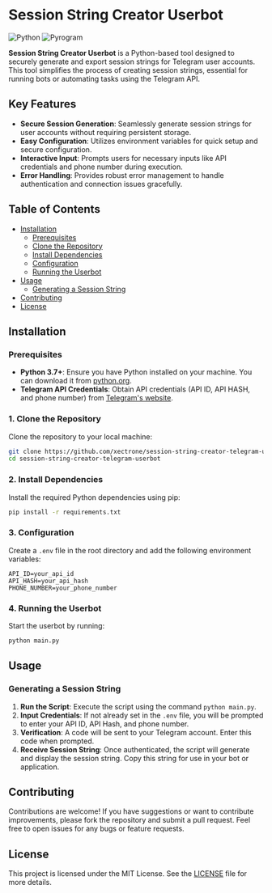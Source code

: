 # Session String Creator Userbot

![Python](https://img.shields.io/badge/python-3.7%2B-blue)
![Pyrogram](https://img.shields.io/badge/pyrogram-2.0.25-blue)

**Session String Creator Userbot** is a Python-based tool designed to securely generate and export session strings for Telegram user accounts. This tool simplifies the process of creating session strings, essential for running bots or automating tasks using the Telegram API.

## Key Features

- **Secure Session Generation**: Seamlessly generate session strings for user accounts without requiring persistent storage.
- **Easy Configuration**: Utilizes environment variables for quick setup and secure configuration.
- **Interactive Input**: Prompts users for necessary inputs like API credentials and phone number during execution.
- **Error Handling**: Provides robust error management to handle authentication and connection issues gracefully.

## Table of Contents

- [Installation](#installation)
  - [Prerequisites](#prerequisites)
  - [Clone the Repository](#1-clone-the-repository)
  - [Install Dependencies](#2-install-dependencies)
  - [Configuration](#3-configuration)
  - [Running the Userbot](#4-running-the-userbot)
- [Usage](#usage)
  - [Generating a Session String](#generating-a-session-string)
- [Contributing](#contributing)
- [License](#license)

## Installation

### Prerequisites

- **Python 3.7+**: Ensure you have Python installed on your machine. You can download it from [python.org](https://www.python.org/).
- **Telegram API Credentials**: Obtain API credentials (API ID, API HASH, and phone number) from [Telegram's website](https://my.telegram.org/auth).

### 1. Clone the Repository

Clone the repository to your local machine:

```bash
git clone https://github.com/xectrone/session-string-creator-telegram-userbot.git
cd session-string-creator-telegram-userbot
```

### 2. Install Dependencies

Install the required Python dependencies using pip:

```bash
pip install -r requirements.txt
```

### 3. Configuration

Create a `.env` file in the root directory and add the following environment variables:

```plaintext
API_ID=your_api_id
API_HASH=your_api_hash
PHONE_NUMBER=your_phone_number
```

### 4. Running the Userbot

Start the userbot by running:

```bash
python main.py
```

## Usage

### Generating a Session String

1. **Run the Script**: Execute the script using the command `python main.py`.
2. **Input Credentials**: If not already set in the `.env` file, you will be prompted to enter your API ID, API Hash, and phone number.
3. **Verification**: A code will be sent to your Telegram account. Enter this code when prompted.
4. **Receive Session String**: Once authenticated, the script will generate and display the session string. Copy this string for use in your bot or application.

## Contributing

Contributions are welcome! If you have suggestions or want to contribute improvements, please fork the repository and submit a pull request. Feel free to open issues for any bugs or feature requests.

## License

This project is licensed under the MIT License. See the [LICENSE](LICENSE) file for more details.